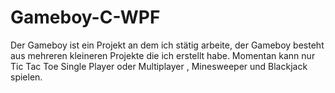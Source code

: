 # Gameboy-C-WPF
Der Gameboy ist ein Projekt an dem ich stätig arbeite, der Gameboy besteht aus mehreren kleineren Projekte die ich erstellt habe. Momentan kann nur Tic Tac Toe Single Player oder Multiplayer , Minesweeper  und Blackjack spielen. 
